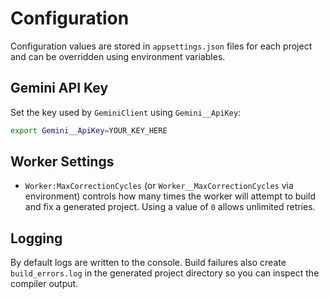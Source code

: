 # Configuration

Configuration values are stored in `appsettings.json` files for each project and can be overridden using environment variables.

## Gemini API Key

Set the key used by `GeminiClient` using `Gemini__ApiKey`:

```bash
export Gemini__ApiKey=YOUR_KEY_HERE
```

## Worker Settings

- `Worker:MaxCorrectionCycles` (or `Worker__MaxCorrectionCycles` via environment) controls how many times the worker will attempt to build and fix a generated project. Using a value of `0` allows unlimited retries.

## Logging

By default logs are written to the console. Build failures also create `build_errors.log` in the generated project directory so you can inspect the compiler output.
